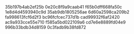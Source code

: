 35b197b4ab2ef25b
0e20c8f9a9caab41
f65b0dff668fa50c
1e8d4d4593940c9d
35ab9db1805256ae
6d60a2598ca209b2
fa998613fcf6d2f3
bc96fcfcec737d1b
cad99932f6af2420
ac9a933cce55e710
f585a5bd022109a6
cd7e6e8889fd04e9
996b33bdb34d8159
0c3fadb9b38fd872
